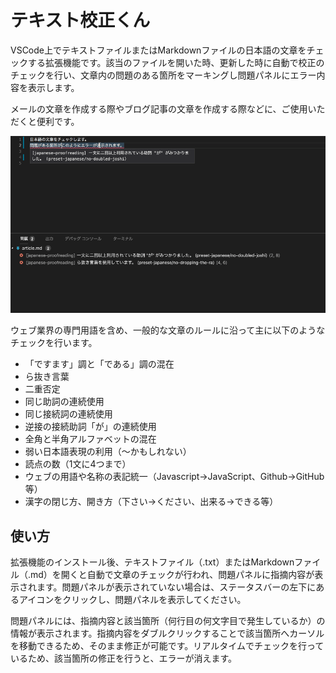 # テキスト校正くん

VSCode上でテキストファイルまたはMarkdownファイルの日本語の文章をチェックする拡張機能です。該当のファイルを開いた時、更新した時に自動で校正のチェックを行い、文章内の問題のある箇所をマーキングし問題パネルにエラー内容を表示します。

メールの文章を作成する際やブログ記事の文章を作成する際などに、ご使用いただくと便利です。

![デモ](https://github.com/ics-creative/project-japanese-proofreading/raw/master/images/demo.gif)

ウェブ業界の専門用語を含め、一般的な文章のルールに沿って主に以下のようなチェックを行います。

- 「ですます」調と「である」調の混在
- ら抜き言葉
- 二重否定
- 同じ助詞の連続使用
- 同じ接続詞の連続使用
- 逆接の接続助詞「が」の連続使用
- 全角と半角アルファベットの混在
- 弱い日本語表現の利用（〜かもしれない）
- 読点の数（1文に4つまで）
- ウェブの用語や名称の表記統一（Javascript→JavaScript、Github→GitHub等）
- 漢字の閉じ方、開き方（下さい→ください、出来る→できる等）

## 使い方

拡張機能のインストール後、テキストファイル（.txt）またはMarkdownファイル（.md）を開くと自動で文章のチェックが行われ、問題パネルに指摘内容が表示されます。問題パネルが表示されていない場合は、ステータスバーの左下にあるアイコンをクリックし、問題パネルを表示してください。

問題パネルには、指摘内容と該当箇所（何行目の何文字目で発生しているか）の情報が表示されます。指摘内容をダブルクリックすることで該当箇所へカーソルを移動できるため、そのまま修正が可能です。リアルタイムでチェックを行っているため、該当箇所の修正を行うと、エラーが消えます。
